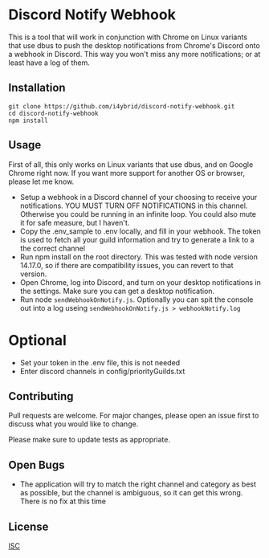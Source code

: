 # Discord Notify Webhook

This is a tool that will work in conjunction with Chrome on Linux variants that use dbus to push the desktop notifications from Chrome's Discord onto a webhook in Discord. This way you won't miss any more notifications; or at least have a log of them.

## Installation

```
git clone https://github.com/i4ybrid/discord-notify-webhook.git
cd discord-notify-webhook
npm install
```

## Usage

First of all, this only works on Linux variants that use dbus, and on Google Chrome right now. If you want more support for another OS or browser, please let me know.

* Setup a webhook in a Discord channel of your choosing to receive your notifications. YOU MUST TURN OFF NOTIFICATIONS in this channel. Otherwise you could be running in an infinite loop. You could also mute it for safe measure, but I haven't.
* Copy the .env_sample to .env locally, and fill in your webhook. The token is used to fetch all your guild information and try to generate a link to a the correct channel
* Run npm install on the root directory. This was tested with node version 14.17.0, so if there are compatibility issues, you can revert to that version.
* Open Chrome, log into Discord, and turn on your desktop notifications in the settings. Make sure you can get a desktop notification.
* Run node `sendWebhookOnNotify.js`. Optionally you can spit the console out into a log useing `sendWebhookOnNotify.js > webhookNotify.log`

# Optional
* Set your token in the .env file, this is not needed
* Enter discord channels in config/priorityGuilds.txt

## Contributing
Pull requests are welcome. For major changes, please open an issue first to discuss what you would like to change.

Please make sure to update tests as appropriate.

## Open Bugs
* The application will try to match the right channel and category as best as possible, but the channel is ambiguous, so it can get this wrong. There is no fix at this time

## License
[ISC](https://opensource.org/licenses/ISC)